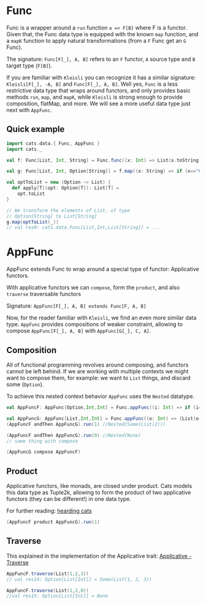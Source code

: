 # Func

Func is a wrapper around a `run` function `a => F[B]` where F is a functor. Given that, the Func data type is equipped with the known `map` function, and a `mapK` function to apply natural transformations (from a `F` Func get an `G` Func).

The signature: `Func[F[_], A, B]` refers to an `F` functor, `A` source type and `B` target type (`F[B]`).

If you are familiar with `Kleisli` you can recognize it has a similar signature: `Kleisli[F[_], -A, B]` and `Func[F[_], A, B]`. Well yes, `Func` is a less restrictive data type that wraps around functors, and only provides basic methods `run`, `map`, and `mapK`, while `Kleisli` is strong enough to provide composition, flatMap, and more. We will see a more useful data type just next with `AppFunc`. 

## Quick example

```scala mdoc:silent:nest
import cats.data.{ Func, AppFunc }
import cats._

val f: Func[List, Int, String] = Func.func((x: Int) => List(x.toString))

val g: Func[List, Int, Option[String]] = f.map((x: String) => if (x=="0") None else Some(x))

val optToList = new (Option ~> List) {
  def apply[T](opt: Option[T]): List[T] =
    opt.toList
}

// We transform the elements of List, of type 
// Option[String] to List[String]
g.map(optToList(_))
// val res0: cats.data.Func[List,Int,List[String]] = ...
```



# AppFunc 

AppFunc extends Func to wrap around a special type of functor: Applicative functors.

With applicative functors we can `compose`, form the `product`, and also `traverse` traversable functors

Signature: `AppFunc[F[_], A, B] extends Func[F, A, B]` 

Now, for the reader familiar with `Kleisli`, we find an even more similar data type. `AppFunc` provides compositions of weaker constraint, allowing to compose `AppFunc[F[_], A, B]` with `AppFunc[G[_], C, A]`.   
## Composition

All of functional programming revolves around composing, and functors cannot be left behind. If we are working with multiple contexts we might want to compose them, for example: we want to `List` things, and discard some (`Option`). 

To achieve this nested context behavior `AppFunc` uses the `Nested` datatype. 

```scala mdoc:silent:nest
val AppFuncF: AppFunc[Option,Int,Int] = Func.appFunc((i: Int) => if (i==0) None else Some(i))

val AppFuncG: AppFunc[List,Int,Int] = Func.appFunc((o: Int) => {List(o+1)})
(AppFuncF andThen AppFuncG).run(1) //Nested(Some(List(2)))

(AppFuncF andThen AppFuncG).run(0) //Nested(None)
// same thing with compose

(AppFuncG compose AppFuncF)
```
## Product

Applicative functors, like monads, are closed under product. Cats models this data type as Tuple2k, allowing to form the product of two applicative functors (they can be different!) in one data type. 

For further reading: [hearding cats](http://eed3si9n.com/herding-cats/combining-applicative.html#Product+of+applicative+functions) 

```scala mdoc:silent:nest
(AppFuncF product AppFuncG).run(1)
```
## Traverse

This explained in the implementation of the Applicative trait: [Applicative - Traverse](https://typelevel.org/cats/typeclasses/applicative.html#traverse)

```scala mdoc:silent:nest
AppFuncF.traverse(List(1,2,3))
// val res14: Option[List[Int]] = Some(List(1, 2, 3))

AppFuncF.traverse(List(1,2,0))
//val res15: Option[List[Int]] = None
```

